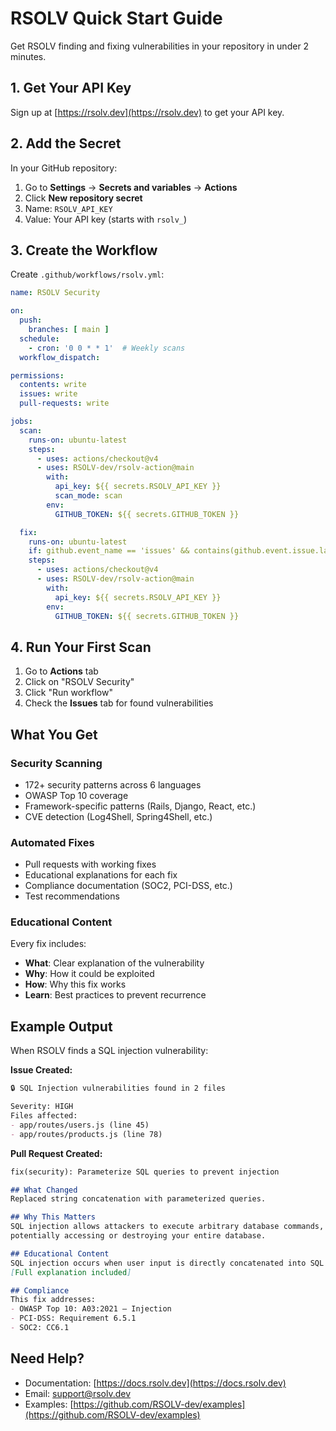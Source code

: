 # RSOLV Quick Start Guide

Get RSOLV finding and fixing vulnerabilities in your repository in under 2 minutes.

## 1. Get Your API Key
Sign up at [https://rsolv.dev](https://rsolv.dev) to get your API key.

## 2. Add the Secret
In your GitHub repository:
1. Go to **Settings** → **Secrets and variables** → **Actions**
2. Click **New repository secret**
3. Name: `RSOLV_API_KEY`
4. Value: Your API key (starts with `rsolv_`)

## 3. Create the Workflow
Create `.github/workflows/rsolv.yml`:

```yaml
name: RSOLV Security

on:
  push:
    branches: [ main ]
  schedule:
    - cron: '0 0 * * 1'  # Weekly scans
  workflow_dispatch:

permissions:
  contents: write
  issues: write
  pull-requests: write

jobs:
  scan:
    runs-on: ubuntu-latest
    steps:
      - uses: actions/checkout@v4
      - uses: RSOLV-dev/rsolv-action@main
        with:
          api_key: ${{ secrets.RSOLV_API_KEY }}
          scan_mode: scan
        env:
          GITHUB_TOKEN: ${{ secrets.GITHUB_TOKEN }}

  fix:
    runs-on: ubuntu-latest
    if: github.event_name == 'issues' && contains(github.event.issue.labels.*.name, 'rsolv:automate')
    steps:
      - uses: actions/checkout@v4
      - uses: RSOLV-dev/rsolv-action@main
        with:
          api_key: ${{ secrets.RSOLV_API_KEY }}
        env:
          GITHUB_TOKEN: ${{ secrets.GITHUB_TOKEN }}
```

## 4. Run Your First Scan
1. Go to **Actions** tab
2. Click on "RSOLV Security"
3. Click "Run workflow"
4. Check the **Issues** tab for found vulnerabilities

## What You Get

### Security Scanning
- 172+ security patterns across 6 languages
- OWASP Top 10 coverage
- Framework-specific patterns (Rails, Django, React, etc.)
- CVE detection (Log4Shell, Spring4Shell, etc.)

### Automated Fixes
- Pull requests with working fixes
- Educational explanations for each fix
- Compliance documentation (SOC2, PCI-DSS, etc.)
- Test recommendations

### Educational Content
Every fix includes:
- **What**: Clear explanation of the vulnerability
- **Why**: How it could be exploited
- **How**: Why this fix works
- **Learn**: Best practices to prevent recurrence

## Example Output

When RSOLV finds a SQL injection vulnerability:

**Issue Created:**
```markdown
🔒 SQL Injection vulnerabilities found in 2 files

Severity: HIGH
Files affected:
- app/routes/users.js (line 45)
- app/routes/products.js (line 78)
```

**Pull Request Created:**
```markdown
fix(security): Parameterize SQL queries to prevent injection

## What Changed
Replaced string concatenation with parameterized queries.

## Why This Matters
SQL injection allows attackers to execute arbitrary database commands,
potentially accessing or destroying your entire database.

## Educational Content
SQL injection occurs when user input is directly concatenated into SQL queries...
[Full explanation included]

## Compliance
This fix addresses:
- OWASP Top 10: A03:2021 – Injection
- PCI-DSS: Requirement 6.5.1
- SOC2: CC6.1
```

## Need Help?
- Documentation: [https://docs.rsolv.dev](https://docs.rsolv.dev)
- Email: support@rsolv.dev
- Examples: [https://github.com/RSOLV-dev/examples](https://github.com/RSOLV-dev/examples)